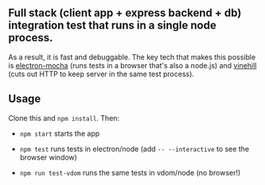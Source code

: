 Full stack (client app + express backend + db) integration test that runs in a single node process.
--------

As a result, it is fast and debuggable. The key tech that makes this possible is [electron-mocha](https://github.com/jprichardson/electron-mocha) (runs tests in a browser that's also a node.js) and [vinehill](https://github.com/dereke/vinehill) (cuts out HTTP to keep server in the same test process).

Usage
--------

Clone this and `npm install`. Then:

- `npm start` starts the app

- `npm test` runs tests in electron/node (add `-- --interactive` to see the browser window)

- `npm run test-vdom` runs the same tests in vdom/node (no browser!)
